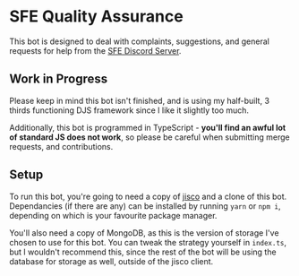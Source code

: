# SFE Quality Assurance

This bot is designed to deal with complaints, suggestions, and general requests for help from the [SFE Discord Server](https://discord.gg/sfe).

## Work in Progress

Please keep in mind this bot isn't finished, and is using my half-built, 3 thirds functioning DJS framework since I like it slightly too much.

Additionally, this bot is programmed in TypeScript - **you'll find an awful lot of standard JS does not work**, so please be careful when submitting merge requests, and contributions.

## Setup

To run this bot, you're going to need a copy of [jisco](https://github.com/actuallyori/jisco) and a clone of this bot. Dependancies (if there are any) can be installed by running `yarn` or `npm i`, depending on which is your favourite package manager.

You'll also need a copy of MongoDB, as this is the version of storage I've chosen to use for this bot. You can tweak the strategy yourself in `index.ts`, but I wouldn't recommend this, since the rest of the bot will be using the database for storage as well, outside of the jisco client.
